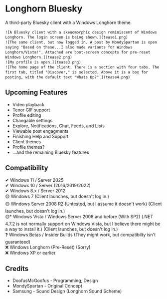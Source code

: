 # Longhorn Bluesky
A third-party Bluesky client with a Windows Longhorn theme.  
  
    ![A Bluesky client with a skeuomorphic design reminiscent of Windows Longhorn. The login screen is being shown.](tease1.png)
    ![The same client, but now logged in. A post by MondySpartan is open saying "Based on these...I also made variants for Windows Longhorn/Vista!". Attached are boot-screen concepts for pre-reset Windows Longhorn.](tease2.png)
    ![My profile is open.](tease3.png)
    ![The home page of the client. There is a section with four tabs. The first tab, titled "Discover," is selected. Above it is a box for posting, with the default text "Whats Up?".](tease4.png)

## Upcoming Features
- Video playback
- Tenor GIF support
- Profile editing
- Changable settings
- Explore, Notifications, Chat, Feeds, and Lists
- Viewable post engagments
- Finishing Help and Support
- Client themes
- Profile themes?
- ...and the remaining Bluesky features

## Compatibility
✔ Windows 11 / Server 2025  
✔ Windows 10 / Server (2016/2019/2022)  
✔ Windows 8.x / Server 2012  
🟡 Windows 7 (Client launches, but doesn't log in.)  
🟡 Windows Server 2008 R2 (Untested, but I assume it doesn't work) (Client launches, but doesn't log in.)  
🟡* Windows Vista / Windows Server 2008 and before (With SP2) (.NET 4.7.2 is not normally support on Windows Vista, but I believe there might be a way to install it.) (Client launches, but doesn't log in.)  
❓ Windows Betas / Insider Builds (They might work, but compatibilty isn't guaranteed)  
❌ Windows Longhorn (Pre-Reset) (Sorry)  
❌ Windows XP or earlier  

## Credits
- DoofusMcGoofus - Programming, Design  
- MondySpartan - Original Concept  
- Samsung - Sound Design (Longhorn Sound Scheme)  
